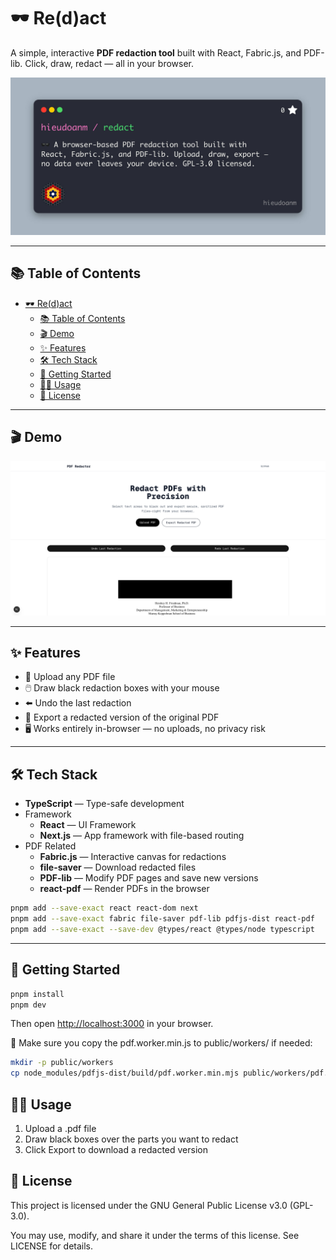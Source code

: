 # 🕶️ Re(d)act

A simple, interactive **PDF redaction tool** built with React, Fabric.js, and PDF-lib. Click, draw, redact — all in your browser.

![social-preview](./images/social-preview.jpg)

---

## 📚 Table of Contents

- [🕶️ Re(d)act](#️-redact)
  - [📚 Table of Contents](#-table-of-contents)
  - [🎬 Demo](#-demo)
  - [✨ Features](#-features)
  - [🛠️ Tech Stack](#️-tech-stack)
  - [🚀 Getting Started](#-getting-started)
  - [🧑‍💻 Usage](#-usage)
  - [📄 License](#-license)

---

## 🎬 Demo

![demo](./images/demo.png)

---

## ✨ Features

- 📄 Upload any PDF file
- 🖱️ Draw black redaction boxes with your mouse
- ⬅️ Undo the last redaction
- 💾 Export a redacted version of the original PDF
- 🖥️ Works entirely in-browser — no uploads, no privacy risk

---

## 🛠️ Tech Stack

- **TypeScript** — Type-safe development
- Framework
  - **React** — UI Framework
  - **Next.js** — App framework with file-based routing
- PDF Related
  - **Fabric.js** — Interactive canvas for redactions
  - **file-saver** — Download redacted files
  - **PDF-lib** — Modify PDF pages and save new versions
  - **react-pdf** — Render PDFs in the browser

```bash
pnpm add --save-exact react react-dom next
pnpm add --save-exact fabric file-saver pdf-lib pdfjs-dist react-pdf
pnpm add --save-exact --save-dev @types/react @types/node typescript
```

---

## 🚀 Getting Started

```bash
pnpm install
pnpm dev
```

Then open [http://localhost:3000](http://localhost:3000) in your browser.

📝 Make sure you copy the pdf.worker.min.js to public/workers/ if needed:

```bash
mkdir -p public/workers
cp node_modules/pdfjs-dist/build/pdf.worker.min.mjs public/workers/pdf.worker.min.js
```

## 🧑‍💻 Usage

1. Upload a .pdf file
2. Draw black boxes over the parts you want to redact
3. Click Export to download a redacted version

## 📄 License

This project is licensed under the GNU General Public License v3.0 (GPL-3.0).

You may use, modify, and share it under the terms of this license. See LICENSE for details.
